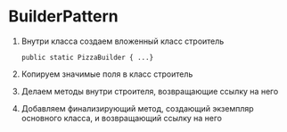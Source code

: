 # BuilderPattern

1. Внутри класса создаем вложенный класс строитель
    ```
   public static PizzaBuilder { ...}
   ```    
   
2. Копируем значимые поля в класс строитель
3. Делаем методы внутри строителя, возвращающие ссылку на него
4. Добавляем финализирующий метод, создающий экземпляр основного класса,
    и возвращающий ссылку на него